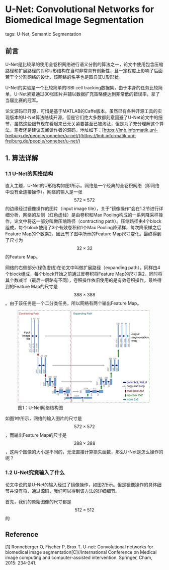 # U-Net: Convolutional Networks for Biomedical Image Segmentation

tags: U-Net, Semantic Segmentation

## 前言

U-Net是比较早的使用全卷积网络进行语义分割的算法之一，论文中使用包含压缩路径和扩展路径的对称U形结构在当时非常具有创新性，且一定程度上影响了后面若干个分割网络的设计，该网络的名字也是取自其U形形状。

U-Net的实验是一个比较简单的ISBI cell tracking数据集，由于本身的任务比较简单，U-Net紧紧通过30张图片并辅以数据扩充策略便达到非常低的错误率，拿了当届比赛的冠军。

论文源码已开源，可惜是基于MATLAB的Caffe版本。虽然已有各种开源工具的实现版本的U-Net算法陆续开源，但是它们绝大多数都刻意回避了U-Net论文中的细节，虽然这些细节现在看起来已无关紧要甚至已被淘汰，但是为了充分理解这个算法，笔者还是建议去阅读作者的源码，地址如下：[https://lmb.informatik.uni-freiburg.de/people/ronneber/u-net/](https://lmb.informatik.uni-freiburg.de/people/ronneber/u-net/)

## 1. 算法详解

### 1.1 U-Net的网络结构

直入主题，U-Net的U形结构如图1所示。网络是一个经典的全卷积网络（即网络中没有全连接操作）。网络的输入是一张$$572\times572$$的边缘经过镜像操作的图片（input image tile），关于“镜像操作“会在1.2节进行详细分析，网络的左侧（红色虚线）是由卷积和Max Pooling构成的一系列降采样操作，论文中将这一部分叫做压缩路径（contracting path）。压缩路径由4个block组成，每个block使用了3个有效卷积和1个Max Pooling降采样，每次降采样之后Feature Map的个数乘2，因此有了图中所示的Feature Map尺寸变化。最终得到了尺寸为$$32\times32$$的Feature Map。

网络的右侧部分\(绿色虚线\)在论文中叫做扩展路径（expanding path）。同样由4个block组成，每个block开始之前通过反卷积将Feature Map的尺寸乘2，同时将其个数减半（最后一层略有不同），卷积操作依旧使用的是有效卷积操作，最终得到的Feature Map的尺寸是$$388\times388$$。由于该任务是一个二分类任务，所以网络有两个输出Feature Map。

<figure>
<img src="/assets/U-Net_1.png" alt="图1：U-Net网络结构图" />
<figcaption>图1：U-Net网络结构图</figcaption>
</figure>

如图1中所示，网络的输入图片的尺寸是$$572\times572$$，而输出Feature Map的尺寸是$$388\times388$$，这两个图像的大小是不同的，无法直接计算损失函数，那么U-Net是怎么操作的呢？

### 1.2 U-Net究竟输入了什么

论文中说的是U-Net的输入经过了镜像操作，如图2所示。但是镜像操作的具体细节并没有将，通过源码，我们可以得到该方法的详细细节。

首先，我们的原始图像的尺寸都是$$512\times512$$的



## Reference

\[1\] Ronneberger O, Fischer P, Brox T. U-net: Convolutional networks for biomedical image segmentation\[C\]//International Conference on Medical image computing and computer-assisted intervention. Springer, Cham, 2015: 234-241.

